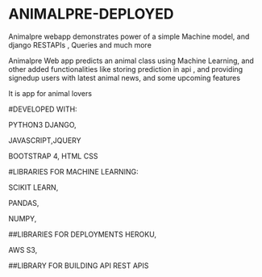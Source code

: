 # ANIMALPRE-DEPLOYED

Animalpre webapp demonstrates power of a simple Machine model, and django RESTAPIs , Queries and much more

Animalpre Web app predicts an animal class using Machine Learning, and other added functionalities like storing prediction in api , and providing signedup users with latest animal news, and some upcoming features

It is app for animal lovers

#DEVELOPED WITH:

PYTHON3 DJANGO,

JAVASCRIPT,JQUERY

BOOTSTRAP 4, HTML CSS

#LIBRARIES FOR MACHINE LEARNING:

SCIKIT LEARN,

PANDAS,

NUMPY,

##LIBRARIES FOR DEPLOYMENTS
HEROKU,

AWS S3,

##LIBRARY FOR BUILDING API
REST APIS
